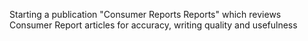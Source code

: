 Starting a publication "Consumer Reports Reports" which reviews Consumer Report articles for accuracy, writing quality and usefulness

